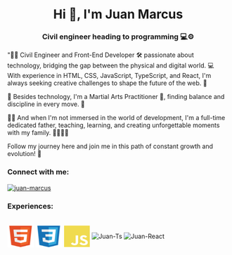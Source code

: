 <h1 align="center">Hi 👋, I'm Juan Marcus</h1>
<h3 align="center">Civil engineer heading to programming 💻⚙️ </h3>


"👨‍💼 Civil Engineer and Front-End Developer 🛠️ passionate about technology, bridging the gap between the physical and digital world. 💻 With experience in HTML, CSS, JavaScript, TypeScript, and React, I'm always seeking creative challenges to shape the future of the web. 🚀

🥋 Besides technology, I'm a Martial Arts Practitioner 🥋, finding balance and discipline in every move. 💪

👨‍👦 And when I'm not immersed in the world of development, I'm a full-time dedicated father, teaching, learning, and creating unforgettable moments with my family. 👨‍👩‍👧‍👦

Follow my journey here and join me in this path of constant growth and evolution! 🌟 

<h3 align="left">Connect with me:</h3>
<p align="left">
<a href="https://www.linkedin.com/in/juan-marcus/" target="_blank"><img align="center" src="https://raw.githubusercontent.com/rahuldkjain/github-profile-readme-generator/master/src/images/icons/Social/linked-in-alt.svg" alt="juan-marcus" height="30" width="40" /></a>
</p>

<h3>Experiences:</h3>
<div style="display: inline_block"><br>
  <img align="center" alt="Juan-HTML" height="50" width="60" src="https://raw.githubusercontent.com/devicons/devicon/master/icons/html5/html5-original.svg">
  <img align="center" alt="Juan-CSS" height="50" width="60" src="https://raw.githubusercontent.com/devicons/devicon/master/icons/css3/css3-original.svg">
   <img align="center" alt="Juan-Js" height="50" width="60" src="https://raw.githubusercontent.com/devicons/devicon/master/icons/javascript/javascript-plain.svg">
  <img align="center" alt="Juan-Ts" height="50" width="60" 
scr="https://github.com/tandpfun/skill-icons/blob/main/icons/TypeScript.svg">
   <img align="center" alt="Juan-React" height="50" width="60" 
scr="https://github.com/tandpfun/skill-icons/blob/main/icons/React-Dark.svg">

</div>

